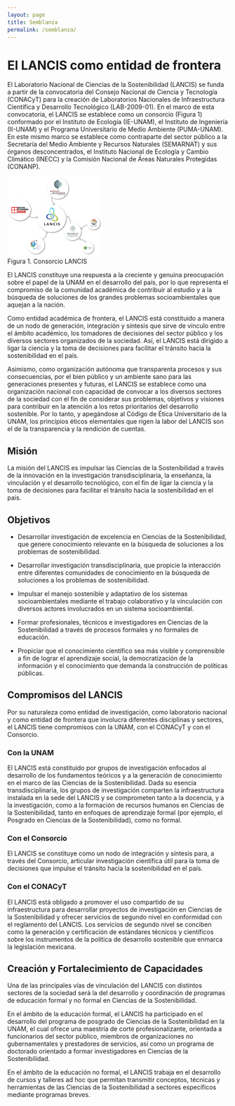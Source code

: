 ```yaml
---
layout: page
title: Semblanza
permalink: /semblanza/
---
```


# El LANCIS como entidad de frontera

El Laboratorio Nacional de Ciencias de la Sostenibilidad (LANCIS) se
funda a partir de la convocatoria del Consejo Nacional de Ciencia y
Tecnología (CONACyT) para la creación de Laboratorios Nacionales de
Infraestructura Científica y Desarrollo Tecnológico (LAB-2009-01). En
el marco de esta convocatoria, el LANCIS se establece como un
consorcio (Figura 1) conformado por el Instituto de Ecología
(IE-UNAM), el Instituto de Ingeniería (II-UNAM) y el Programa
Universitario de Medio Ambiente (PUMA-UNAM). En este mismo marco se
establece como contraparte del sector público a la Secretaría del
Medio Ambiente y Recursos Naturales (SEMARNAT) y sus órganos
desconcentrados, el Instituto Nacional de Ecología y Cambio Climático
(INECC) y la Comisión Nacional de Áreas Naturales Protegidas (CONANP).

<img src="/assets/lancis_frontera.png">
<figcaption>Figura 1. Consorcio LANCIS</figcaption>


El LANCIS constituye una respuesta a la creciente y genuina
preocupación sobre el papel de la UNAM en el desarrollo del país, por
lo que representa el compromiso de la comunidad académica de
contribuir al estudio y a la búsqueda de soluciones de los grandes
problemas socioambientales que aquejan a la nación.

Como entidad académica de frontera, el LANCIS está constituido a
manera de un nodo de generación, integración y síntesis que sirve de
vínculo entre el ámbito académico, los tomadores de decisiones del
sector público y los diversos sectores organizados de la
sociedad. Así, el LANCIS está dirigido a ligar la ciencia y la toma de
decisiones para facilitar el tránsito hacia la sostenibilidad en el
país.

Asimismo, como organización autónoma que transparenta procesos y sus
consecuencias, por el bien público y un ambiente sano para las
generaciones presentes y futuras, el LANCIS se establece como una
organización nacional con capacidad de convocar a los diversos
sectores de la sociedad con el fin de considerar sus problemas,
objetivos y visiones para contribuir en la atención a los retos
prioritarios del desarrollo sostenible. Por lo tanto, y apegándose al
Código de Ética Universitario de la UNAM, los principios éticos
elementales que rigen la labor del LANCIS son el de la transparencia y
la rendición de cuentas.

## Misión

La misión del LANCIS es impulsar las Ciencias de la Sostenibilidad a
través de la innovación en la investigación transdisciplinaria, la
enseñanza, la vinculación y el desarrollo tecnológico, con el fin de
ligar la ciencia y la toma de decisiones para facilitar el tránsito
hacia la sostenibilidad en el país.

## Objetivos

- Desarrollar investigación de excelencia en Ciencias de la
  Sostenibilidad, que genere conocimiento relevante en la búsqueda de
  soluciones a los problemas de sostenibilidad.

- Desarrollar investigación transdisciplinaria, que propicie la
interacción entre diferentes comunidades de conocimiento en la
búsqueda de soluciones a los problemas de sostenibilidad.

- Impulsar el manejo sostenible y adaptativo de los sistemas
socioambientales mediante el trabajo colaborativo y la vinculación con
diversos actores involucrados en un sistema socioambiental.

- Formar profesionales, técnicos e investigadores en Ciencias de la
Sostenibilidad a través de procesos formales y no formales de
educación.

- Propiciar que el conocimiento científico sea más visible y
comprensible a fin de lograr el aprendizaje social, la democratización
de la información y el conocimiento que demanda la construcción de
políticas públicas.

## Compromisos del LANCIS

Por su naturaleza como entidad de investigación, como laboratorio
nacional y como entidad de frontera que involucra diferentes
disciplinas y sectores, el LANCIS tiene compromisos con la UNAM, con
el CONACyT y con el Consorcio.

### Con la UNAM

El LANCIS está constituido por grupos de investigación enfocados al
desarrollo de los fundamentos teóricos y a la generación de
conocimiento en el marco de las Ciencias de la Sostenibilidad. Dada su
esencia transdisciplinaria, los grupos de investigación comparten la
infraestructura instalada en la sede del LANCIS y se comprometen tanto
a la docencia, y a la investigación, como a la formación de recursos
humanos en Ciencias de la Sostenibilidad, tanto en enfoques de
aprendizaje formal (por ejemplo, el Posgrado en Ciencias de la
Sostenibilidad), como no formal.

### Con el Consorcio

El LANCIS se constituye como un nodo de integración y síntesis para, a
través del Consorcio, articular investigación científica útil para la
toma de decisiones que impulse el tránsito hacia la sostenibilidad en
el país.  


### Con el CONACyT

El LANCIS está obligado a promover el uso compartido de su
infraestructura para desarrollar proyectos de investigación en
Ciencias de la Sostenibilidad y ofrecer servicios de segundo nivel en
conformidad con el reglamento del LANCIS. Los servicios de segundo
nivel se conciben como la generación y certificación de estándares
técnicos y científicos sobre los instrumentos de la política de
desarrollo sostenible que enmarca la legislación mexicana.  


## Creación y Fortalecimiento de Capacidades

Una de las principales vías de vinculación del LANCIS con distintos
sectores de la sociedad será la del desarrollo y coordinación de
programas de educación formal y no formal en Ciencias de la
Sostenibilidad.

En el ámbito de la educación formal, el LANCIS ha participado en el
desarrollo del programa de posgrado de Ciencias de la Sostenibilidad
en la UNAM, el cual ofrece una maestría de corte profesionalizante,
orientada a funcionarios del sector público, miembros de
organizaciones no gubernamentales y prestadores de servicios, así como
un programa de doctorado orientado a formar investigadores en Ciencias
de la Sostenibilidad.

En el ámbito de la educación no formal, el LANCIS trabaja en el
desarrollo de cursos y talleres ad hoc que permitan transmitir
conceptos, técnicas y herramientas de las Ciencias de la
Sostenibilidad a sectores específicos mediante programas breves.

